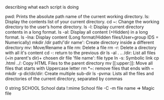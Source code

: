 describing what each script is doing

pwd: Prints the absolute path name of the current working directory.
ls: Display the contents list of your current directory.
cd ~: Change the working directory to the user’s home directory.
ls -l: Display current directory contents in a long format.
ls -al: Display all content (+Hidden) in a long format.
ls -lna: Display content (Long format/Hidden files/User+group IDS = Numerically)
mkdir /dir path/'dir name': Create directory inside a different directory
mv: Move/Rename a file
rm: Delete a file
rm -r: Delete a directory with all it's content
cd -: return to the previous dir
ls -al . .. /dir: List all files (+in parent's dir)+ chosen dir
file 'file name': file type
ln -s: Symbolic link
cp .html ../: Copy HTML Files to the parent directory
mv [[:upper:]]: Move all files that starts with Uppercase letter
rm *~: remove files that ends with ~
mkdir -p dir/dir/dir: Create multiple sub-dir
ls -pvma: Lists all the files and directories of the current directory, separated by commas

0 string SCHOOL School data
!:mime School
file -C -m file name
=> Magic file
